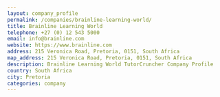 ```yaml
---
layout: company_profile
permalink: /companies/brainline-learning-world/
title: Brainline Learning World
telephone: +27 (0) 12 543 5000
email: info@brainline.com
website: https://www.brainline.com
address: 215 Veronica Road, Pretoria, 0151, South Africa
map_address: 215 Veronica Road, Pretoria, 0151, South Africa
description: Brainline Learning World TutorCruncher Company Profile
country: South Africa
city: Pretoria
categories: company
---
```


